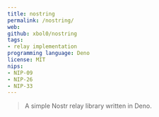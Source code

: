 ```yaml
---
title: nostring
permalink: /nostring/
web: 
github: xbol0/nostring
tags:
- relay implementation
programming language: Deno
license: MIT
nips: 
- NIP-09
- NIP-26
- NIP-33 
---
```


> A simple Nostr relay library written in Deno.
